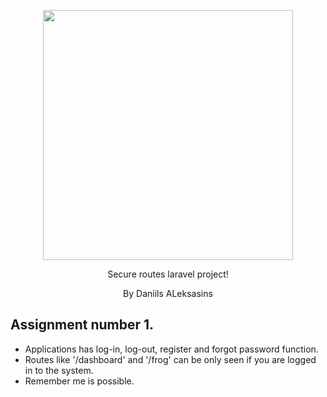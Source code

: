 <p align="center"><a href="https://laravel.com" target="_blank"><img src="https://raw.githubusercontent.com/laravel/art/master/logo-lockup/5%20SVG/2%20CMYK/1%20Full%20Color/laravel-logolockup-cmyk-red.svg" width="400"></a></p>
<p align='center'>Secure routes laravel project!</p>
<p align='center'>By Daniils ALeksasins</p>

## Assignment number 1.

- Applications has log-in, log-out, register and forgot password function.
- Routes like '/dashboard' and '/frog' can be only seen if you are logged in to the system.
- Remember me is possible.
